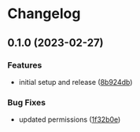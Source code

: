 # Changelog

## 0.1.0 (2023-02-27)


### Features

* initial setup and release ([8b924db](https://github.com/florianzwagemaker/citations_test/commit/8b924db3f39e2e209acbdd0490055c96660a9be7))


### Bug Fixes

* updated permissions ([1f32b0e](https://github.com/florianzwagemaker/citations_test/commit/1f32b0e9e2694c6e21eb3fb453101b97213533eb))
